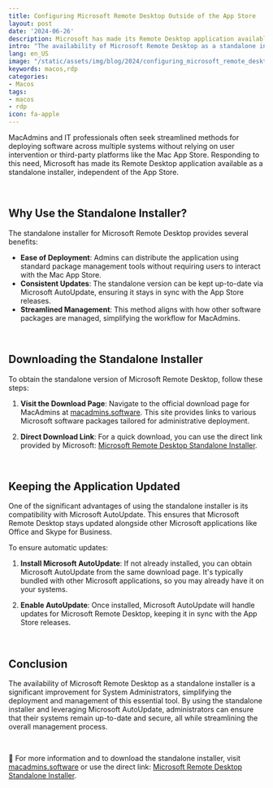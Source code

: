 ```yaml
---
title: Configuring Microsoft Remote Desktop Outside of the App Store
layout: post
date: '2024-06-26'
description: Microsoft has made its Remote Desktop application available as a standalone installer, independent of the App Store.
intro: "The availability of Microsoft Remote Desktop as a standalone installer is a significant improvement for System Administrators."
lang: en_US
image: "/static/assets/img/blog/2024/configuring_microsoft_remote_desktop/configuring_microsoft_remote_desktop.jpg"
keywords: macos,rdp
categories:
- Macos
tags:
- macos
- rdp
icon: fa-apple
---
```



MacAdmins and IT professionals often seek streamlined methods for deploying software across multiple systems without relying on user intervention or third-party platforms like the Mac App Store. Responding to this need, Microsoft has made its Remote Desktop application available as a standalone installer, independent of the App Store.

<br>

## Why Use the Standalone Installer?

The standalone installer for Microsoft Remote Desktop provides several benefits:

- **Ease of Deployment**: Admins can distribute the application using standard package management tools without requiring users to interact with the Mac App Store.
- **Consistent Updates**: The standalone version can be kept up-to-date via Microsoft AutoUpdate, ensuring it stays in sync with the App Store releases.
- **Streamlined Management**: This method aligns with how other software packages are managed, simplifying the workflow for MacAdmins.

<br>

## Downloading the Standalone Installer

To obtain the standalone version of Microsoft Remote Desktop, follow these steps:

1. **Visit the Download Page**: Navigate to the official download page for MacAdmins at [macadmins.software](http://macadmins.software). This site provides links to various Microsoft software packages tailored for administrative deployment.

2. **Direct Download Link**: For a quick download, you can use the direct link provided by Microsoft: [Microsoft Remote Desktop Standalone Installer](https://go.microsoft.com/fwlink/?linkid=868963).

<br>

## Keeping the Application Updated

One of the significant advantages of using the standalone installer is its compatibility with Microsoft AutoUpdate. This ensures that Microsoft Remote Desktop stays updated alongside other Microsoft applications like Office and Skype for Business.

To ensure automatic updates:

1. **Install Microsoft AutoUpdate**: If not already installed, you can obtain Microsoft AutoUpdate from the same download page. It's typically bundled with other Microsoft applications, so you may already have it on your systems.

2. **Enable AutoUpdate**: Once installed, Microsoft AutoUpdate will handle updates for Microsoft Remote Desktop, keeping it in sync with the App Store releases.

<br>

## Conclusion

The availability of Microsoft Remote Desktop as a standalone installer is a significant improvement for System Administrators, simplifying the deployment and management of this essential tool. By using the standalone installer and leveraging Microsoft AutoUpdate, administrators can ensure that their systems remain up-to-date and secure, all while streamlining the overall management process.

<br>

📝 For more information and to download the standalone installer, visit [macadmins.software](http://macadmins.software) or use the direct link: [Microsoft Remote Desktop Standalone Installer](https://go.microsoft.com/fwlink/?linkid=868963).
